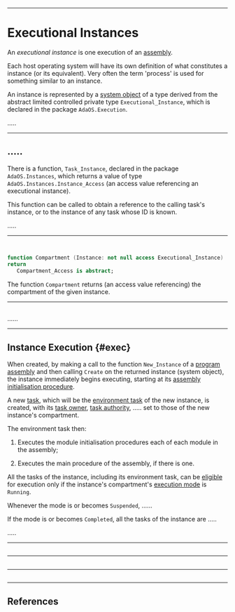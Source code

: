 -----------------------------------------------------------------------------------------------
# Executional Instances

An _executional instance_ is one execution of an [assembly](assemblies.md). 

Each host operating system will have its own definition of what constitutes a instance (or its 
equivalent). Very often the term 'process' is used for something similar to an instance. 

An instance is represented by a [system object](../objects/objects.md) of a type derived from
the abstract limited controlled private type `Executional_Instance`, which is declared in the
package `AdaOS.Execution`. 

.....



-----------------------------------------------------------------------------------------------
## .....

There is a function, `Task_Instance`, declared in the package `AdaOS.Instances`, which returns
a value of type `AdaOS.Instances.Instance_Access` (an access value referencing an executional
instance). 

This function can be called to obtain a reference to the calling task's instance, or to the
instance of any task whose ID is known. 



.....




-----------------------------------------------------------------------------------------------
##





```ada

function Compartment (Instance: not null access Executional_Instance) 
return 
   Compartment_Access is abstract; 
```

The function `Compartment` returns (an access value referencing) the compartment of the given
instance. 




-----------------------------------------------------------------------------------------------
## 

......









-----------------------------------------------------------------------------------------------
## Instance Execution {#exec}

When created, by making a call to the function `New_Instance` of a [program
assembly](assemblies.md) and then calling `Create` on the returned instance (system object),
the instance immediately begins executing, starting at its [assembly initialisation
procedure](assemblies.md#aip). 

A new [task](../pxcr/tasks.md), which will be the [environment task][1] of the new instance, is created, with its
[task owner](?????), [task authority](?????), ..... set to those of the new instance's compartment.

The environment task then: 

 1. Executes the module initialisation procedures each of each module in the assembly; 

 2. Executes the main procedure of the assembly, if there is one. 

All the tasks of the instance, including its environment task, can be 
[eligible](?????) for execution only if the instance's compartment's 
[execution mode](compart.md#mode) is `Running`. 

Whenever the mode is or becomes `Suspended`, ......

If the mode is or becomes `Completed`, all the tasks of the instance are .....





.....




-----------------------------------------------------------------------------------------------
##






-----------------------------------------------------------------------------------------------
##




-----------------------------------------------------------------------------------------------
##




-----------------------------------------------------------------------------------------------
## References

[1]: <> "Ada Reference Manual: Environment Task"






